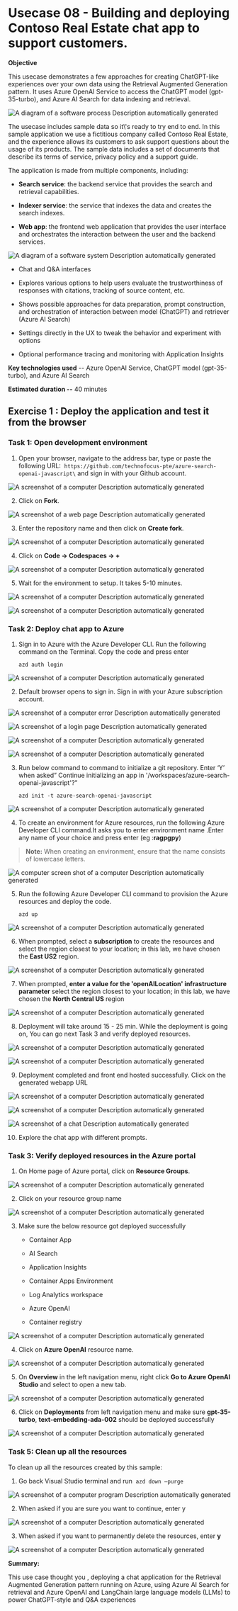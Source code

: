 # Usecase 08 - Building and deploying Contoso Real Estate chat app to support customers.

**Objective**

This usecase demonstrates a few approaches for creating ChatGPT-like
experiences over your own data using the Retrieval Augmented Generation
pattern. It uses Azure OpenAI Service to access the ChatGPT model
(gpt-35-turbo), and Azure AI Search for data indexing and retrieval.

![A diagram of a software process Description automatically
generated](./media/image1.jpeg)

The usecase includes sample data so it\\'s ready to try end to end. In
this sample application we use a fictitious company called Contoso Real
Estate, and the experience allows its customers to ask support questions
about the usage of its products. The sample data includes a set of
documents that describe its terms of service, privacy policy and a
support guide.

The application is made from multiple components, including:

- **Search service**: the backend service that provides the search and
  retrieval capabilities.

- **Indexer service**: the service that indexes the data and creates the
  search indexes.

- **Web app**: the frontend web application that provides the user
  interface and orchestrates the interaction between the user and the
  backend services.

![A diagram of a software system Description automatically
generated](./media/image2.jpeg)

- Chat and Q&A interfaces

- Explores various options to help users evaluate the trustworthiness of
  responses with citations, tracking of source content, etc.

- Shows possible approaches for data preparation, prompt construction,
  and orchestration of interaction between model (ChatGPT) and retriever
  (Azure AI Search)

- Settings directly in the UX to tweak the behavior and experiment with
  options

- Optional performance tracing and monitoring with Application Insights

**Key technologies used** -- Azure OpenAI Service, ChatGPT model
(gpt-35-turbo), and Azure AI Search

**Estimated duration --** 40 minutes

## Exercise 1 : Deploy the application and test it from the browser

### Task 1: Open development environment

1.  Open your browser, navigate to the address bar, type or paste the
    following
    URL:  ``https://github.com/technofocus-pte/azure-search-openai-javascript\`` and
    sign in with your Github account.

![A screenshot of a computer Description automatically
generated](./media/image3.jpeg)

2.  Click on **Fork**.

![A screenshot of a web page Description automatically
generated](./media/image4.jpeg)

3.  Enter the repository name and then click on **Create fork**.

![A screenshot of a computer Description automatically
generated](./media/image5.jpeg)

4.  Click on **Code -\> Codespaces -\> +**

![A screenshot of a computer Description automatically
generated](./media/image6.jpeg)

5.  Wait for the environment to setup. It takes 5-10 minutes.

![A screenshot of a computer Description automatically
generated](./media/image7.jpeg)

![A screenshot of a computer Description automatically
generated](./media/image8.jpeg)

### Task 2: Deploy chat app to Azure

1.  Sign in to Azure with the Azure Developer CLI. Run the following
    command on the Terminal. Copy the code and press enter

    ``azd auth login``

![A screenshot of a computer Description automatically
generated](./media/image9.jpeg)

2.  Default browser opens to sign in. Sign in with your Azure
    subscription account.

![A screenshot of a computer error Description automatically
generated](./media/image10.jpeg)

![A screenshot of a login page Description automatically
generated](./media/image11.jpeg)

![A screenshot of a computer Description automatically
generated](./media/image12.jpeg)

![A screenshot of a computer Description automatically
generated](./media/image13.jpeg)

3.  Run below command to command to initialize a git repository. Enter
    ‘Y’ when asked” Continue initializing an app in
    '/workspaces/azure-search-openai-javascript'?”

    ``azd init -t azure-search-openai-javascript``

![A screenshot of a computer Description automatically
generated](./media/image14.jpeg)

4.  To create an environment for Azure resources, run the following
    Azure Developer CLI command.It asks you to enter environment name
    .Enter any name of your choice and press enter (eg :**ragpgpy**)

>**Note:** When creating an environment, ensure that the name consists of lowercase letters.

![A computer screen shot of a computer Description automatically
generated](./media/image15.jpeg)

5.  Run the following Azure Developer CLI command to provision the Azure
    resources and deploy the code.

    ``azd up``

![A screenshot of a computer Description automatically
generated](./media/image16.jpeg)

6.  When prompted, select a **subscription** to create the resources and
    select the region closest to your location; in this lab, we have
    chosen the **East US2** region.

![A screenshot of a computer Description automatically
generated](./media/image17.jpeg)

7.  When prompted, **enter a value for the 'openAILocation'
    infrastructure parameter** select the region closest to your
    location; in this lab, we have chosen the **North Central
    US** region

![A screenshot of a computer Description automatically
generated](./media/image18.jpeg)

8.  Deployment will take around 15 - 25 min. While the deployment is
    going on, You can go next Task 3 and verify deployed resources.

![A screenshot of a computer Description automatically
generated](./media/image19.jpeg)

![A screenshot of a computer Description automatically
generated](./media/image20.jpeg)

9.  Deployment completed and front end hosted successfully. Click on the
    generated webapp URL

![A screenshot of a computer Description automatically
generated](./media/image21.jpeg)

![A screenshot of a computer Description automatically
generated](./media/image20.jpeg)

![A screenshot of a chat Description automatically
generated](./media/image22.jpeg)

10. Explore the chat app with different prompts.

### Task 3: Verify deployed resources in the Azure portal

1.  On Home page of Azure portal, click on **Resource Groups**.

![A screenshot of a computer Description automatically
generated](./media/image23.jpeg)

2.  Click on your resource group name

![A screenshot of a computer Description automatically
generated](./media/image24.jpeg)

3.  Make sure the below resource got deployed successfully

    - Container App

    - AI Search

    - Application Insights

    - Container Apps Environment

    - Log Analytics workspace

    - Azure OpenAI

    - Container registry

![A screenshot of a computer Description automatically
generated](./media/image25.jpeg)

4.  Click on **Azure OpenAI** resource name.

![A screenshot of a computer Description automatically
generated](./media/image26.jpeg)

5.  On **Overview** in the left navigation menu, right click **Go to
    Azure OpenAI Studio** and select to open a new tab.

![A screenshot of a computer Description automatically
generated](./media/image27.jpeg)

6.  Click on **Deployments** from left navigation menu and make
    sure **gpt-35-turbo**, **text-embedding-ada-002** should be deployed
    successfully

![A screenshot of a computer Description automatically
generated](./media/image28.jpeg)

### Task 5: Clean up all the resources

To clean up all the resources created by this sample:

1.  Go back Visual Studio terminal and run  ``azd down –purge``

![A screenshot of a computer program Description automatically
generated](./media/image29.jpeg)

2.  When asked if you are sure you want to continue, enter y

![A screenshot of a computer Description automatically
generated](./media/image30.jpeg)

3.  When asked if you want to permanently delete the resources,
    enter **y**

![A screenshot of a computer Description automatically
generated](./media/image31.jpeg)

**Summary:**

This use case thought you , deploying a chat application for the
Retrieval Augmented Generation pattern running on Azure, using Azure AI
Search for retrieval and Azure OpenAI and LangChain large language
models (LLMs) to power ChatGPT-style and Q&A experiences
